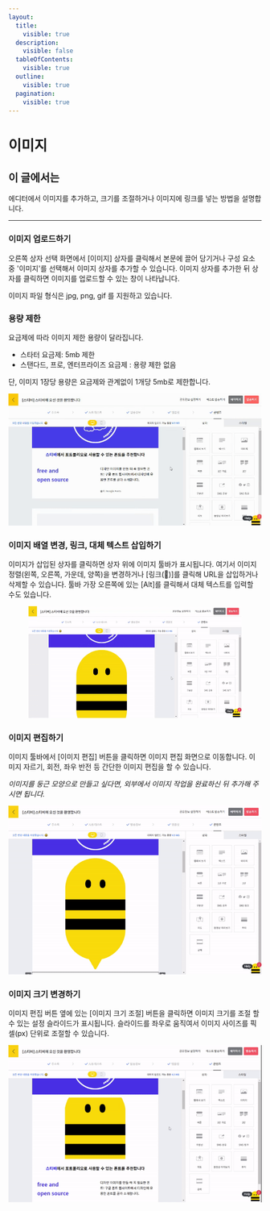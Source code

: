 ```yaml
---
layout:
  title:
    visible: true
  description:
    visible: false
  tableOfContents:
    visible: true
  outline:
    visible: true
  pagination:
    visible: true
---
```


# 이미지

## 이 글에서는

에디터에서 이미지를 추가하고, 크기를 조절하거나 이미지에 링크를 넣는 방법을 설명합니다.

***

### 이미지 업로드하기 <a href="#h_01ggs6kwt85pwrr5tka6f34mgr" id="h_01ggs6kwt85pwrr5tka6f34mgr"></a>

오른쪽 상자 선택 화면에서 \[이미지] 상자를 클릭해서 본문에 끌어 당기거나 구성 요소 중 '이미지'를 선택해서 이미지 상자를 추가할 수 있습니다. 이미지 상자를 추가한 뒤 상자를 클릭하면 이미지를 업로드할 수 있는 창이 나타납니다.

이미지 파일 형식은 jpg, png, gif 를 지원하고 있습니다.



### 용량 제한

요금제에 따라 이미지 제한 용량이 달라집니다.&#x20;

* 스타터 요금제: 5mb 제한
* 스탠다드, 프로, 엔터프라이즈 요금제 : 용량 제한 없음

단, 이미지 1장당 용량은 요금제와 관계없이 1개당 5mb로 제한합니다.

![](<../../../.gitbook/assets/1 (7).gif>)



### 이미지 배열 변경, 링크, 대체 텍스트 삽입하기 <a href="#h_01ggs6m182ehrnz68thz9gjfwp" id="h_01ggs6m182ehrnz68thz9gjfwp"></a>

이미지가 삽입된 상자를 클릭하면 상자 위에 이미지 툴바가 표시됩니다. 여기서 이미지 정렬(왼쪽, 오른쪽, 가운데, 양쪽)을 변경하거나 \[링크(🔗)]를 클릭해 URL을 삽입하거나 삭제할 수 있습니다. 툴바 가장 오른쪽에 있는 \[Alt]를 클릭해서 대체 텍스트를 입력할 수도 있습니다.

<figure><img src="../../../.gitbook/assets/2 (5).gif" alt=""><figcaption></figcaption></figure>



### 이미지 편집하기 <a href="#h_01ggs6m5jy3tvtsvjtp8nxe66e" id="h_01ggs6m5jy3tvtsvjtp8nxe66e"></a>

이미지 툴바에서 \[이미지 편집] 버튼을 클릭하면 이미지 편집 화면으로 이동합니다. 이미지 자르기, 회전, 좌우 반전 등 간단한 이미지 편집을 할 수 있습니다.

_이미지를 둥근 모양으로 만들고 싶다면, 외부에서 이미지 작업을 완료하신 뒤 추가해 주시면 됩니다._

![](<../../../.gitbook/assets/3 (4).gif>)



### 이미지 크기 변경하기 <a href="#h_01ggs6m9zsvgrh7smtf4ehfaen" id="h_01ggs6m9zsvgrh7smtf4ehfaen"></a>

이미지 편집 버튼 옆에 있는 \[이미지 크기 조절] 버튼을 클릭하면 이미지 크기를 조절 할 수 있는 설정 슬라이드가 표시됩니다. 슬라이드를 좌우로 움직여서 이미지 사이즈를 픽셀(px) 단위로 조절할 수 있습니다.

![](<../../../.gitbook/assets/4 (4).gif>)
